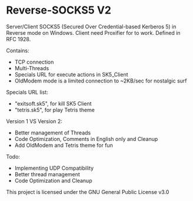 # Reverse-SOCKS5 V2

Server/Client SOCKS5 (Secured Over Credential-based Kerberos 5) in Reverse mode on Windows.
Client need Proxifier for to work.
Defined in RFC 1928.

Contains:
- TCP connection
- Multi-Threads
- Specials URL for execute actions in SK5_Client
- OldModem mode is a limited connection to ~2KB/sec for nostalgic surf

Specials URL list:
- "exitsoft.sk5", for kill SK5 Client
- "tetris.sk5", for play Tetris theme

Version 1 VS Version 2:
- Better management of Threads
- Code Optimization, Comments in English only and Cleanup
- Add OldModem and Tetris theme for fun

Todo:
- Implementing UDP Compatibility
- Better thread management
- Code Optimization and Cleanup

This project is licensed under the GNU General Public License v3.0

